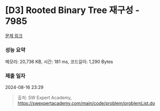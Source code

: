 # [D3] Rooted Binary Tree 재구성 - 7985 

[문제 링크](https://swexpertacademy.com/main/code/problem/problemDetail.do?contestProbId=AWu1JmN6Js4DFASy) 

### 성능 요약

메모리: 20,736 KB, 시간: 181 ms, 코드길이: 1,290 Bytes

### 제출 일자

2024-08-16 23:29



> 출처: SW Expert Academy, https://swexpertacademy.com/main/code/problem/problemList.do